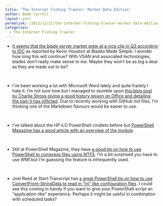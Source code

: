 ```yaml
---
title: 'The Internet Fishing Trawler: Market Data Edition'
author: Bede Carroll
layout: post
permalink: /2013/12/11/the-internet-fishing-trawler-market-data-edition/
categories:
  - The Internet Fishing Trawler
---
```

*   <a href="http://bladesmadesimple.com/2013/12/idc-reports-worldwide-server-market-revenues-declines-3-7-q3-2013/" target="_blank">It seems that the blade server market grew at a nice clip in Q3 according to IDC</a> as reported by Kevin Houston at Blades Made Simple. I wonder how long this will continue? With VSAN and associated technologies, blades don&#8217;t really make sense to me. Maybe they won&#8217;t be as big a deal as they are made out to be?

&nbsp;

*   I&#8217;ve been working a lot with Microsoft Word lately and quite frankly I hate it. I&#8217;m not sure how but I managed to stumble upon <a href="http://www.antipope.org/charlie/blog-static/2013/10/why-microsoft-word-must-die.html" target="_blank">this blog post by Charlie Stross giving a good history lesson on Office and detailing the pain it has inflicted</a>. Due to recently working with GitHub md files, I&#8217;m thinking one of the Markdown flavours would be easier to use.

&nbsp;

*   I&#8217;ve talked about the HP iLO PowerShell cmdlets before but <a href="http://www.powershellmagazine.com/2013/11/12/hp-scripting-tools-for-windows-powershell/" target="_blank">PowerShell Magazine has a good article with an overview of the module</a>.

&nbsp;

*   Still at PowerShell Magazine, they have <a href="http://www.powershellmagazine.com/2013/10/28/pstip-compress-and-uncompress-files-and-folders-using-wmi/" target="_blank">a good tip on how to use PowerShell to compress files using NTFS</a>. I&#8217;m a bit surprised you have to use WMI but I&#8217;m guessing the feature is infrequently used.

&nbsp;

*   Joel Reed at Start-Transcript has <a href="http://blog.start-transcript.com/2013/08/15/just-a-bunch-of-text-files/" target="_blank">a great PowerShell tip on how to use ConvertFrom-StringData to read in &#8220;ini&#8221; like configuration files</a>. I could see this coming in handy if you want to give your PowerShell script an &#8220;application-like&#8221; experience. Perhaps it might be useful in combination with scheduled tasks?

&nbsp;